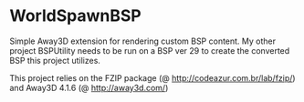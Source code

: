 # WorldSpawnBSP
Simple Away3D extension for rendering custom BSP content. My other project BSPUtility needs to be run on a BSP ver 29 to create the converted BSP this project utilizes. 

This project relies on the FZIP package (@ http://codeazur.com.br/lab/fzip/) and Away3D 4.1.6 (@ http://away3d.com/)
